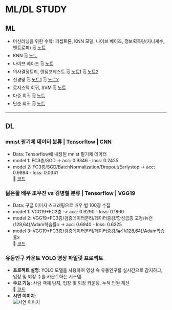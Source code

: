 # ML/DL STUDY
## ML 
- 머신러닝을 위한 수학: 퍼셉트론, KNN 모델, 나이브 베이즈, 정보획득량(지니계수, 엔트로피) 🗒️ [노트](https://changeable-yacht-8d2.notion.site/00-75cd73fc8bf24bdbbadb73a11d8c5d1c?pvs=4)
- KNN 🗒️ [노트](https://changeable-yacht-8d2.notion.site/089-1-knn-24da543dc20a46f190ae286747d749c5?pvs=4)
- 나이브 베이즈 🗒️ [노트](https://changeable-yacht-8d2.notion.site/090-2-d27890027a104351921ba695abd2c998?pvs=4)
- 의사결정트리, 랜덤포레스트 🗒️ [노트1](https://changeable-yacht-8d2.notion.site/091-3-e4b3d119dead4e788f1e02c788c98eca?pvs=4) 🗒️ [노트2](https://changeable-yacht-8d2.notion.site/097-9-2c90382113be442ea7e058773bf865da?pvs=4)
- 신경망 🗒️ [노트1](https://changeable-yacht-8d2.notion.site/092-4-e3ca2e8b725f446289cc05a41dd67dd2?pvs=4) 🗒️ [노트2](https://changeable-yacht-8d2.notion.site/096-8-ff86f5fde20a4b7fb2bbc1f60a6cf256?pvs=4)
- 로지스틱 회귀, SVM 🗒️ [노트](https://changeable-yacht-8d2.notion.site/093-5-813cfc3afde441eaa2b1686720f654b8?pvs=4)
- 다중 회귀 🗒️ [노트](https://changeable-yacht-8d2.notion.site/094-6-6b01fba32f1a437db984ad05de03b1ef?pvs=4)
- 단순 회귀 🗒️ [노트](https://changeable-yacht-8d2.notion.site/095-7-9f144e7ee835416e80c1634602ded779?pvs=4)

---

## DL 
### mnist 필기체 데이터 분류 | Tensorflow | CNN
- Data: Tensorflow에 내장된 mnist 필기체 데이터
- model 1: FC3층/SGD -> acc: 0.9346 - loss: 0.2425
- model 2: FC3층/SGD/BatchNormalization/Dropout/Earlystop -> acc: 0.9894 - loss: 0.0341 </br>
🔗 [코드](DL/DL_mnist_CNN.ipynb)


### 닮은꼴 배우 조우진 vs 김병철 분류 | Tensorflow | VGG19
- Data: 구글 이미지 스크래핑으로 배우 별 100장 수집
- model 1: VGG19+FC3층 -> acc: 0.9290 - loss: 0.1860
- model 2: VGG19+FC3층/검증데이터분리/데이터증강/합성곱층 고정/뉴런(128,64)/Adam학습률o -> acc: 0.6940 - loss: 0.6225
- model 3: VGG19+FC3층/검증데이터분리/데이터증강/뉴런(128,64)/Adam학습률x </br>
🔗 [코드]()


### 유동인구 카운트 YOLO 영상 파일럿 프로젝트
- **프로젝트 설명**: YOLO 모델을 사용하여 영상 속 유동인구를 실시간으로 감지하고, 입장 및 퇴장 수를 카운트하는 시스템.
- **주요 기능**: 사람 객체 탐지, 입장 및 퇴장 카운팅, 누적 인원 계산 </br>
🔗 [코드](https://colab.research.google.com/drive/1g1eJ_ly3gkeQ5JVrr_86XQi1GimkRnyH?usp=sharing)
- **시연 이미지**:  
![시연 이미지](https://github.com/goguma999/pilot/blob/main/count/sjk.jpg?raw=true)



